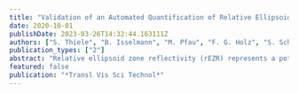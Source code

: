 ```yaml
---
title: "Validation of an Automated Quantification of Relative Ellipsoid Zone Reflectivity on Spectral Domain-Optical Coherence Tomography Images"
date: 2020-10-01
publishDate: 2023-03-26T14:32:44.163111Z
authors: ["S. Thiele", "B. Isselmann", "M. Pfau", "F. G. Holz", "S. Schmitz-Valckenberg", "Z. Wu", "R. H. Guymer", "C. D. Luu"]
publication_types: ["2"]
abstract: "Relative ellipsoid zone reflectivity (rEZR) represents a potential biomarker of photoreceptor health on spectral-domain optical coherence tomography (SD-OCT). Because manual quantification of rEZR is laborious and lacks of spatial resolution, automated quantification of the rEZR would be beneficial. The purpose of this study was to evaluate the reliability and reproducibility of an automated rEZR quantification method. The rEZR was acquired using a manual and an automated approach in eyes with age-related macular degeneration (AMD) and healthy controls. The rEZR obtained from both methods was compared and the agreement between the methods and their reproducibility assessed. 8.2%. An expected perfect reproducibility was observed for the automated method, whereas the manual method had a coefficient of repeatability of 6.3 arbitrary units. The automated quantification of rEZR method is reliable and reproducible. Further studies of the rEZR as a novel biomarker for AMD severity and progression are warranted. Automated quantification of SD-OCT-based rEZR allows for its comprehensive and longitudinal characterization evaluating its relevance as an in vivo biomarker of photoreceptor function and its prognostic value for AMD progression."
featured: false
publication: "*Transl Vis Sci Technol*"
---
```


